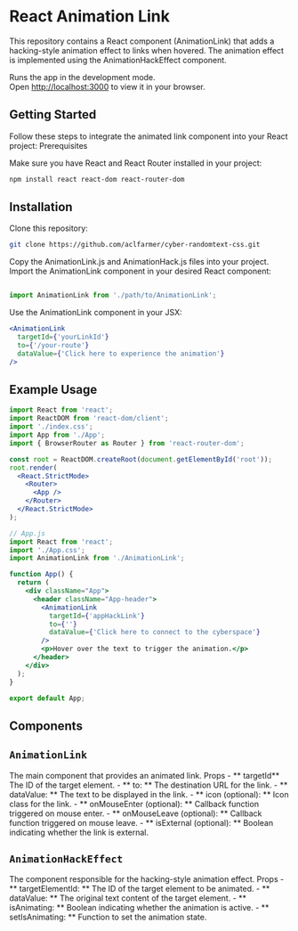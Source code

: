 # React Animation Link

This repository contains a React component (AnimationLink) that adds a hacking-style animation effect to links when hovered. The animation effect is implemented using the AnimationHackEffect component.

Runs the app in the development mode.\
Open [http://localhost:3000](http://localhost:3000) to view it in your browser.

## Getting Started

Follow these steps to integrate the animated link component into your React project:
Prerequisites

Make sure you have React and React Router installed in your project:

```bash
npm install react react-dom react-router-dom
```
## Installation

Clone this repository:

```bash
git clone https://github.com/aclfarmer/cyber-randomtext-css.git
```

Copy the AnimationLink.js and AnimationHack.js files into your project.
Import the AnimationLink component in your desired React component:

```jsx

import AnimationLink from './path/to/AnimationLink';
```
Use the AnimationLink component in your JSX:

```jsx
<AnimationLink
  targetId={'yourLinkId'}
  to={'/your-route'}
  dataValue={'Click here to experience the animation'}
/>
```
## Example Usage
```jsx
import React from 'react';
import ReactDOM from 'react-dom/client';
import './index.css';
import App from './App';
import { BrowserRouter as Router } from 'react-router-dom';

const root = ReactDOM.createRoot(document.getElementById('root'));
root.render(
  <React.StrictMode>
    <Router>
      <App />
    </Router>
  </React.StrictMode>
);
```
```jsx
// App.js
import React from 'react';
import './App.css';
import AnimationLink from './AnimationLink';

function App() {
  return (
    <div className="App">
      <header className="App-header">
        <AnimationLink
          targetId={'appHackLink'}
          to={''}
          dataValue={'Click here to connect to the cyberspace'}
        />
        <p>Hover over the text to trigger the animation.</p>
      </header>
    </div>
  );
}

export default App;
```
## Components
## `AnimationLink`

The main component that provides an animated link.
Props
    - **  targetId**  The ID of the target element.
    - **  to: **  The destination URL for the link.
    - **  dataValue: **  The text to be displayed in the link.
    - ** icon (optional): **  Icon class for the link.
    - ** onMouseEnter (optional): **  Callback function triggered on mouse enter.
    - ** onMouseLeave (optional): **  Callback function triggered on mouse leave.
    - ** isExternal (optional): **  Boolean indicating whether the link is external.

## `AnimationHackEffect`

The component responsible for the hacking-style animation effect.
Props
    - ** targetElementId: ** The ID of the target element to be animated.
    - ** dataValue: **  The original text content of the target element.
    - ** isAnimating: **  Boolean indicating whether the animation is active.
    - ** setIsAnimating: **  Function to set the animation state.
